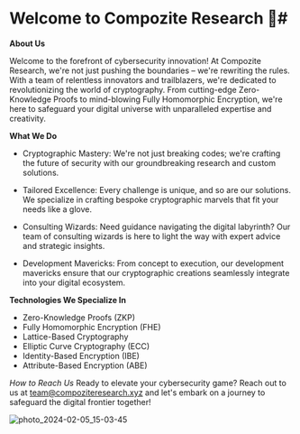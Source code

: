 # Welcome to Compozite Research 🚀#

**About Us**

Welcome to the forefront of cybersecurity innovation! At Compozite Research, we're not just pushing the boundaries – we're rewriting the rules. With a team of relentless innovators and trailblazers, we're dedicated to revolutionizing the world of cryptography. From cutting-edge Zero-Knowledge Proofs to mind-blowing Fully Homomorphic Encryption, we're here to safeguard your digital universe with unparalleled expertise and creativity.

**What We Do**

* Cryptographic Mastery: We're not just breaking codes; we're crafting the future of security with our groundbreaking research and custom solutions.

* Tailored Excellence: Every challenge is unique, and so are our solutions. We specialize in crafting bespoke cryptographic marvels that fit your needs like a glove.

* Consulting Wizards: Need guidance navigating the digital labyrinth? Our team of consulting wizards is here to light the way with expert advice and strategic insights.

* Development Mavericks: From concept to execution, our development mavericks ensure that our cryptographic creations seamlessly integrate into your digital ecosystem.

**Technologies We Specialize In**

* Zero-Knowledge Proofs (ZKP)
* Fully Homomorphic Encryption (FHE)
* Lattice-Based Cryptography
* Elliptic Curve Cryptography (ECC)
* Identity-Based Encryption (IBE)
* Attribute-Based Encryption (ABE)

_How to Reach Us_
Ready to elevate your cybersecurity game? Reach out to us at team@compoziteresearch.xyz and let's embark on a journey to safeguard the digital frontier together!



![photo_2024-02-05_15-03-45](https://github.com/compozite-research/Compozite-research/assets/162004675/cc69c5d7-418e-4b91-8a2e-3d145b51c7f0)
